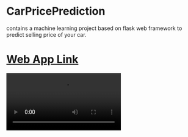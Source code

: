 # CarPricePrediction
contains a machine learning project based on flask web framework to predict selling price of your car.
# [Web App Link](https://carapp-prices.herokuapp.com/)

![Short Demo of Website](https://user-images.githubusercontent.com/86101375/125936704-34653ed7-90d0-4813-8ab2-698ff70374f7.mp4)
